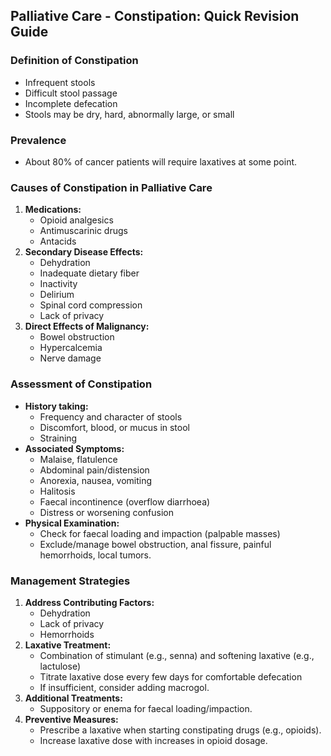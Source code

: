 ## Palliative Care - Constipation: Quick Revision Guide

### Definition of Constipation
- Infrequent stools
- Difficult stool passage
- Incomplete defecation
- Stools may be dry, hard, abnormally large, or small

### Prevalence
- About 80% of cancer patients will require laxatives at some point.

### Causes of Constipation in Palliative Care
1. **Medications:**
   - Opioid analgesics
   - Antimuscarinic drugs
   - Antacids
2. **Secondary Disease Effects:**
   - Dehydration
   - Inadequate dietary fiber
   - Inactivity
   - Delirium
   - Spinal cord compression
   - Lack of privacy
3. **Direct Effects of Malignancy:**
   - Bowel obstruction
   - Hypercalcemia
   - Nerve damage

### Assessment of Constipation
- **History taking:**
  - Frequency and character of stools
  - Discomfort, blood, or mucus in stool
  - Straining
- **Associated Symptoms:**
  - Malaise, flatulence
  - Abdominal pain/distension
  - Anorexia, nausea, vomiting
  - Halitosis
  - Faecal incontinence (overflow diarrhoea)
  - Distress or worsening confusion
- **Physical Examination:**
  - Check for faecal loading and impaction (palpable masses)
  - Exclude/manage bowel obstruction, anal fissure, painful hemorrhoids, local tumors.

### Management Strategies
1. **Address Contributing Factors:**
   - Dehydration
   - Lack of privacy
   - Hemorrhoids
2. **Laxative Treatment:**
   - Combination of stimulant (e.g., senna) and softening laxative (e.g., lactulose)
   - Titrate laxative dose every few days for comfortable defecation
   - If insufficient, consider adding macrogol.
3. **Additional Treatments:**
   - Suppository or enema for faecal loading/impaction.
4. **Preventive Measures:**
   - Prescribe a laxative when starting constipating drugs (e.g., opioids).
   - Increase laxative dose with increases in opioid dosage.